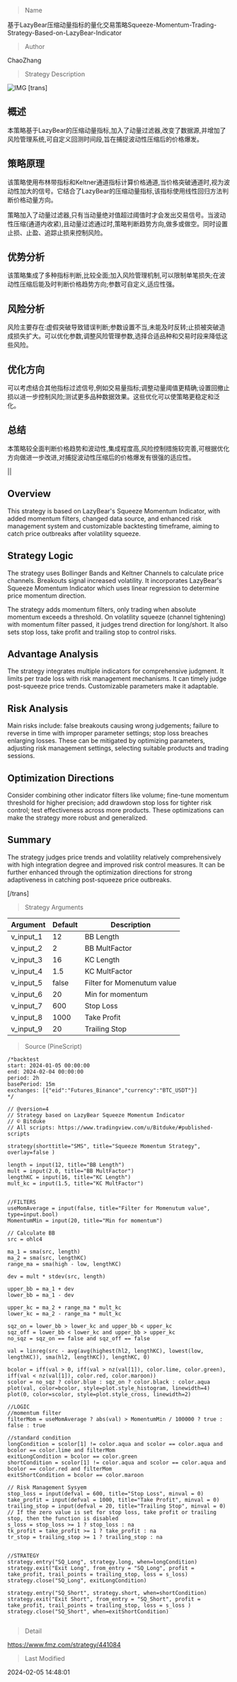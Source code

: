 
> Name

基于LazyBear压缩动量指标的量化交易策略Squeeze-Momentum-Trading-Strategy-Based-on-LazyBear-Indicator

> Author

ChaoZhang

> Strategy Description

![IMG](https://www.fmz.com/upload/asset/e1b1926e408bbf7d08.png)
[trans]

## 概述

本策略基于LazyBear的压缩动量指标,加入了动量过滤器,改变了数据源,并增加了风险管理系统,可自定义回测时间段,旨在捕捉波动性压缩后的价格爆发。

## 策略原理

该策略使用布林带指标和Keltner通道指标计算价格通道,当价格突破通道时,视为波动性加大的信号。它结合了LazyBear的压缩动量指标,该指标使用线性回归方法判断价格动量方向。

策略加入了动量过滤器,只有当动量绝对值超过阈值时才会发出交易信号。当波动性压缩(通道内收紧),且动量过滤通过时,策略判断趋势方向,做多或做空。同时设置止损、止盈、追踪止损来控制风险。

## 优势分析

该策略集成了多种指标判断,比较全面;加入风险管理机制,可以限制单笔损失;在波动性压缩后能及时判断价格趋势方向;参数可自定义,适应性强。

## 风险分析

风险主要存在:虚假突破导致错误判断;参数设置不当,未能及时反转;止损被突破造成损失扩大。可以优化参数,调整风险管理参数,选择合适品种和交易时段来降低这些风险。

## 优化方向

可以考虑结合其他指标过滤信号,例如交易量指标;调整动量阈值更精确;设置回撤止损以进一步控制风险;测试更多品种数据效果。这些优化可以使策略更稳定和泛化。

## 总结

本策略较全面判断价格趋势和波动性,集成程度高,风险控制措施较完善,可根据优化方向做进一步改进,对捕捉波动性压缩后的价格爆发有很强的适应性。

||

## Overview

This strategy is based on LazyBear's Squeeze Momentum Indicator, with added momentum filters, changed data source, and enhanced risk management system and customizable backtesting timeframe, aiming to catch price outbreaks after volatility squeeze.  

## Strategy Logic

The strategy uses Bollinger Bands and Keltner Channels to calculate price channels. Breakouts signal increased volatility. It incorporates LazyBear's Squeeze Momentum Indicator which uses linear regression to determine price momentum direction.

The strategy adds momentum filters, only trading when absolute momentum exceeds a threshold. On volatility squeeze (channel tightening) with momentum filter passed, it judges trend direction for long/short. It also sets stop loss, take profit and trailing stop to control risks.

## Advantage Analysis 

The strategy integrates multiple indicators for comprehensive judgment. It limits per trade loss with risk management mechanisms. It can timely judge post-squeeze price trends. Customizable parameters make it adaptable.

## Risk Analysis

Main risks include: false breakouts causing wrong judgements; failure to reverse in time with improper parameter settings; stop loss breaches enlarging losses. These can be mitigated by optimizing parameters, adjusting risk management settings, selecting suitable products and trading sessions.

## Optimization Directions

Consider combining other indicator filters like volume; fine-tune momentum threshold for higher precision; add drawdown stop loss for tighter risk control; test effectiveness across more products. These optimizations can make the strategy more robust and generalized.

## Summary  

The strategy judges price trends and volatility relatively comprehensively with high integration degree and improved risk control measures. It can be further enhanced through the optimization directions for strong adaptiveness in catching post-squeeze price outbreaks.

[/trans]

> Strategy Arguments



|Argument|Default|Description|
|----|----|----|
|v_input_1|12|BB Length|
|v_input_2|2|BB MultFactor|
|v_input_3|16|KC Length|
|v_input_4|1.5|KC MultFactor|
|v_input_5|false|Filter for Momenutum value|
|v_input_6|20|Min for momentum|
|v_input_7|600|Stop Loss|
|v_input_8|1000|Take Profit|
|v_input_9|20|Trailing Stop|


> Source (PineScript)

``` pinescript
/*backtest
start: 2024-01-05 00:00:00
end: 2024-02-04 00:00:00
period: 2h
basePeriod: 15m
exchanges: [{"eid":"Futures_Binance","currency":"BTC_USDT"}]
*/

// @version=4
// Strategy based on LazyBear Squeeze Momentum Indicator
// © Bitduke
// All scripts: https://www.tradingview.com/u/Bitduke/#published-scripts

strategy(shorttitle="SMS", title="Squeeze Momentum Strategy", overlay=false )

length = input(12, title="BB Length")
mult = input(2.0, title="BB MultFactor")
lengthKC = input(16, title="KC Length")
mult_kc = input(1.5, title="KC MultFactor")


//FILTERS
useMomAverage = input(false, title="Filter for Momenutum value", type=input.bool)
MomentumMin = input(20, title="Min for momentum")

// Calculate BB
src = ohlc4

ma_1 = sma(src, length)
ma_2 = sma(src, lengthKC)
range_ma = sma(high - low, lengthKC)

dev = mult * stdev(src, length)

upper_bb = ma_1 + dev
lower_bb = ma_1 - dev

upper_kc = ma_2 + range_ma * mult_kc
lower_kc = ma_2 - range_ma * mult_kc

sqz_on = lower_bb > lower_kc and upper_bb < upper_kc
sqz_off = lower_bb < lower_kc and upper_bb > upper_kc
no_sqz = sqz_on == false and sqz_off == false

val = linreg(src - avg(avg(highest(hl2, lengthKC), lowest(low, lengthKC)), sma(hl2, lengthKC)), lengthKC, 0)

bcolor = iff(val > 0, iff(val > nz(val[1]), color.lime, color.green), iff(val < nz(val[1]), color.red, color.maroon))
scolor = no_sqz ? color.blue : sqz_on ? color.black : color.aqua
plot(val, color=bcolor, style=plot.style_histogram, linewidth=4)
plot(0, color=scolor, style=plot.style_cross, linewidth=2)

//LOGIC
//momentum filter
filterMom = useMomAverage ? abs(val) > MomentumMin / 100000 ? true : false : true

//standard condition
longCondition = scolor[1] != color.aqua and scolor == color.aqua and bcolor == color.lime and filterMom
exitLongCondition = bcolor == color.green
shortCondition = scolor[1] != color.aqua and scolor == color.aqua and bcolor == color.red and filterMom
exitShortCondition = bcolor == color.maroon

// Risk Management Sysyem
stop_loss = input(defval = 600, title="Stop Loss", minval = 0)
take_profit = input(defval = 1000, title="Take Profit", minval = 0)
trailing_stop = input(defval = 20, title="Trailing Stop", minval = 0)
// If the zero value is set for stop loss, take profit or trailing stop, then the function is disabled
s_loss = stop_loss >= 1 ? stop_loss : na
tk_profit = take_profit >= 1 ? take_profit : na
tr_stop = trailing_stop >= 1 ? trailing_stop : na


//STRATEGY
strategy.entry("SQ_Long", strategy.long, when=longCondition)
strategy.exit("Exit Long", from_entry = "SQ_Long", profit = take_profit, trail_points = trailing_stop, loss = s_loss)
strategy.close("SQ_Long", exitLongCondition)

strategy.entry("SQ_Short", strategy.short, when=shortCondition)
strategy.exit("Exit Short", from_entry = "SQ_Short", profit = take_profit, trail_points = trailing_stop, loss = s_loss )
strategy.close("SQ_Short", when=exitShortCondition)


```

> Detail

https://www.fmz.com/strategy/441084

> Last Modified

2024-02-05 14:48:01
